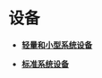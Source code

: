 # 设备<a name="ZH-CN_TOPIC_0000001182003649"></a>

-   **[轻量和小型系统设备](device-lite.md)**  

-   **[标准系统设备](device-standard.md)**  



